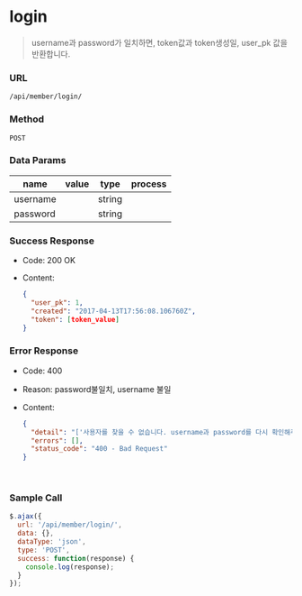 # login

> username과 password가 일치하면, token값과 token생성일, user\_pk 값을 반환합니다.

### **URL**

`/api/member/login/`



### **Method**

`POST`



### **Data Params**

| name | value | type | process |
| --- | --- | --- | --- |
| username |  | string |  |
| password |  | string |  |



### **Success Response**

* Code: 200 OK

* Content:

  ```json
  {
    "user_pk": 1,
    "created": "2017-04-13T17:56:08.106760Z",
    "token": [token_value]
  }
  ```



### **Error Response**

* Code: 400

* Reason: password불일치, username 불일

* Content:

  ```json
  {
    "detail": "['사용자를 찾을 수 없습니다. username과 password를 다시 확인해주세요.']",
    "errors": [],
    "status_code": "400 - Bad Request"
  }
  ```

  ​

### **Sample Call**

```javascript
$.ajax({
  url: '/api/member/login/',
  data: {},
  dataType: 'json',
  type: 'POST',
  success: function(response) {
    console.log(response);
  }
});
```



